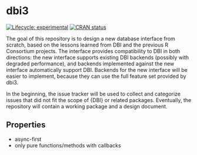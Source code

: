 
# dbi3

<!-- badges: start -->
[![Lifecycle: experimental](https://img.shields.io/badge/lifecycle-experimental-orange.svg)](https://lifecycle.r-lib.org/articles/stages.html#experimental)
[![CRAN status](https://www.r-pkg.org/badges/version/dbi3)](https://CRAN.R-project.org/package=dbi3)
<!-- badges: end -->

The goal of this repository is to design a new database interface from scratch, based on the lessons learned from DBI and the previous R Consortium projects.
The interface provides compatibility to DBI in both directions: the new interface supports existing DBI backends (possibly with degraded performance), and backends implemented against the new interface automatically support DBI.
Backends for the new interface will be easier to implement, because they can use the full feature set provided by dbi3.

In the beginning, the issue tracker will be used to collect and categorize issues that did not fit the scope of {DBI} or related packages.
Eventually, the repository will contain a working package and a design document.

## Properties

- async-first
- only pure functions/methods with callbacks
